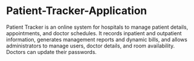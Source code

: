 # Patient-Tracker-Application
Patient Tracker is an online system for hospitals to manage patient details, appointments, and doctor schedules. It records inpatient and outpatient information, generates management reports and dynamic bills, and allows administrators to manage users, doctor details, and room availability. Doctors can update their passwords.
